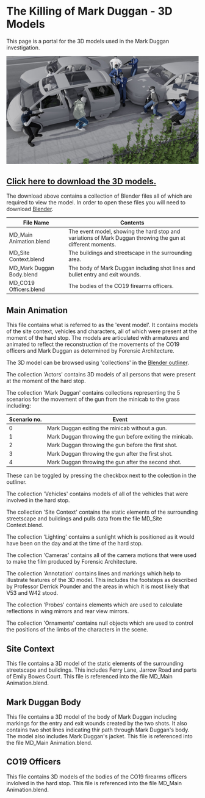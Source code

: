 # The Killing of Mark Duggan - 3D Models

This page is a portal for the 3D models used in the Mark Duggan investigation.

![Image of Mark Duggan exiting the minicab](img/scene_overview.jpg)

## [**Click here to download the 3D models.**](https://fa-public-assets.fra1.digitaloceanspaces.com/MarkDuggan/Mark%20Duggan_3D%20Models.zip)

The download above contains a collection of Blender files all of which are required to view the model. In order to open these files you will need to download [Blender](https://www.blender.org/download/).

| File Name | Contents |
|---|---|
| MD_Main Animation.blend | The event model, showing the hard stop and variations of Mark Duggan throwing the gun at different moments. |
| MD_Site Context.blend | The buildings and streetscape in the surrounding area. |
| MD_Mark Duggan Body.blend | The body of Mark Duggan including shot lines and bullet entry and exit wounds. |
| MD_CO19 Officers.blend | The bodies of the CO19 firearms officers. |

## Main Animation

This file contains what is referred to as the 'event model'.  It contains models of the site context, vehicles and characters, all of which were present at the moment of the hard stop.  The models are articulated with armatures and animated to reflect the reconstruction of the movements of the CO19 officers and Mark Duggan as determined by Forensic Architecture.

The 3D model can be browsed using 'collections' in the [Blender outliner](https://docs.blender.org/manual/en/latest/scene_layout/view_layers/introduction.html#outliner).

The collection 'Actors' contains 3D models of all persons that were present at the moment of the hard stop.  

The collection 'Mark Duggan' contains collections representing the 5 scenarios for the movement of the gun from the minicab to the grass including:

| Scenario no. | Event |
|---|---|
|0| Mark Duggan exiting the minicab without a gun.|
|1| Mark Duggan throwing the gun before exiting the minicab.|
|2| Mark Duggan throwing the gun before the first shot.|  
|3| Mark Duggan throwing the gun after the first shot.|
|4| Mark Duggan throwing the gun after the second shot.|

These can be toggled by pressing the checkbox next to the colection in the outliner.

The collection 'Vehicles' contains models of all of the vehicles that were involved in the hard stop.

The collection 'Site Context' contains the static elements of the surrounding streetscape and buildings and pulls data from the file MD_Site Context.blend.

The collection 'Lighting' contains a sunlight which is positioned as it would have been on the day and at the time of the hard stop.

The collection 'Cameras' contains all of the camera motions that were used to make the film produced by Forensic Architecture.

The collection 'Annotation' contains lines and markings which help to illustrate features of the 3D model.  This includes the footsteps as described by Professor Derrick Pounder and the areas in which it is most likely that V53 and W42 stood.

The collection 'Probes' contains elements which are used to calculate reflections in wing mirrors and rear view mirrors.

The collection 'Ornaments' contains null objects which are used to control the positions of the limbs of the characters in the scene.

## Site Context

This file contains a 3D model of the static elements of the surrounding streetscape and buildings.  This includes Ferry Lane, Jarrow Road and parts of Emily Bowes Court.  This file is referenced into the file MD_Main Animation.blend.

## Mark Duggan Body

This file contains a 3D model of the body of Mark Duggan including markings for the entry and exit wounds created by the two shots.  It also contains two shot lines indicating thir path through Mark Duggan's body.  The model also includes Mark Duggan's jacket. This file is referenced into the file MD_Main Animation.blend.

## CO19 Officers

This file contains 3D models of the bodies of the CO19 firearms officers invlolved in the hard stop. This file is referenced into the file MD_Main Animation.blend.

